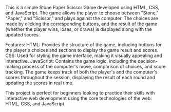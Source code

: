 This is a simple Stone Paper Scissor Game developed using HTML, CSS, and JavaScript. The game allows the player to choose between "Stone," "Paper," and "Scissor," and plays against the computer. The choices are made by clicking the corresponding buttons, and the result of the game (whether the player wins, loses, or draws) is displayed along with the updated scores.

Features:
HTML: Provides the structure of the game, including buttons for the player's choices and sections to display the game result and scores.
CSS: Used for styling the game interface, making it visually appealing and interactive.
JavaScript​: Contains the game logic, including the decision-making process of the computer's move, comparison of choices, and score tracking.
The game keeps track of both the player's and the computer's scores throughout the session, displaying the result of each round and updating the scores in real time.

This project is perfect for beginners looking to practice their skills with interactive web development using the core technologies of the web: HTML, CSS, and JavaScript.
